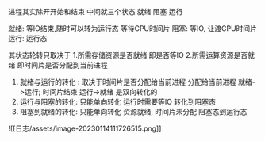 进程其实除开开始和结束  中间就三个状态  就绪  阻塞 运行

就绪:  等IO结束,随时可以转为运行态 等待CPU时间片
阻塞: 等IO, 让渡CPU时间片
运行: 运行态

其状态轮转只取决于  1.所需存储资源是否就绪 即是否等IO  2.所需运算资源是否就绪 即时间片是否分配到当前进程

1. 就绪与运行的转化 :  取决于时间片是否分配给当前进程  分配给当前进程  就绪->运行;  时间片结束  运行->就绪  是双向转化的
2. 运行与阻塞的转化: 只能单向转化  运行时需要等IO  转化到阻塞态
3. 阻塞到就绪的转化:  只能单向转化  资源就绪, 时间片未分配 阻塞态到运行态


![[日志/assets/image-20230114111726515.png]]

